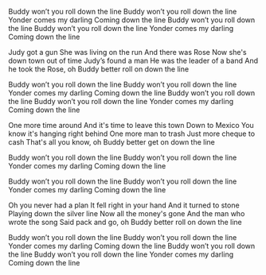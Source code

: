 Buddy won’t you roll down the line
Buddy won’t you roll down the line
Yonder comes my darling
Coming down the line
Buddy won’t you roll down the line
Buddy won’t you roll down the line
Yonder comes my darling
Coming down the line

Judy got a gun
She was living on the run
And there was Rose
Now she's down town out of time 
Judy’s found a man
He was the leader of a band
And he took the Rose, oh
Buddy better roll on down the line

Buddy won’t you roll down the line
Buddy won’t you roll down the line
Yonder comes my darling
Coming down the line
Buddy won’t you roll down the line
Buddy won’t you roll down the line
Yonder comes my darling
Coming down the line

One more time around
And it's time to leave this town
Down to Mexico
You know it's hanging right behind
One more man to trash
Just more cheque to cash 
That's all you know, oh
Buddy better get on down the line

Buddy won’t you roll down the line
Buddy won’t you roll down the line
Yonder comes my darling
Coming down the line
 
Buddy won’t you roll down the line
Buddy won’t you roll down the line
Yonder comes my darling
Coming down the line

Oh you never had a plan
It fell right in your hand
And it turned to stone
Playing down the silver line
Now all the money's gone
And the man who wrote the song
Said pack and go, oh
Buddy better roll on down the line

Buddy won’t you roll down the line
Buddy won’t you roll down the line
Yonder comes my darling
Coming down the line
Buddy won’t you roll down the line
Buddy won’t you roll down the line
Yonder comes my darling
Coming down the line
